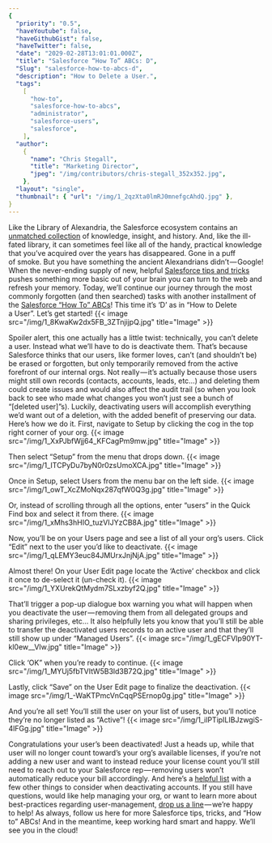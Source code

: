 ```yaml
---
{
  "priority": "0.5",
  "haveYoutube": false,
  "haveGithubGist": false,
  "haveTwitter": false,
  "date": "2029-02-28T13:01:01.000Z",
  "title": "Salesforce “How To” ABCs: D",
  "Slug": "salesforce-how-to-abcs-d",
  "description": "How to Delete a User.",
  "tags":
    [
      "how-to",
      "salesforce-how-to-abcs",
      "administrator",
      "salesforce-users",
      "salesforce",
    ],
  "author":
    {
      "name": "Chris Stegall",
      "title": "Marketing Director",
      "jpeg": "/img/contributors/chris-stegall_352x352.jpg",
    },
  "layout": "single",
  "thumbnail": { "url": "/img/1_2qzXta0lmRJ0mnefgcAhdQ.jpg" },
}
---
```


Like the Library of Alexandria, the Salesforce ecosystem contains an [unmatched collection](https://www.salesforce.com/services/learn/overview/) of knowledge, insight, and history. And, like the ill-fated library, it can sometimes feel like all of the handy, practical knowledge that you’ve acquired over the years has disappeared. Gone in a puff of smoke.
But you have something the ancient Alexandrians didn’t — Google!
When the never-ending supply of new, helpful [Salesforce tips and tricks](https://trailhead.salesforce.com/?sfdc_modal=trailhead-welcome&utm_source=sfdc&utm_medium=web-landing-page&utm_campaign=trailhead_corp&d=7010M000000NvUW) pushes something more basic out of your brain you can turn to the web and refresh your memory.
Today, we’ll continue our journey through the most commonly forgotten (and then searched) tasks with another installment of the [Salesforce “How To” ABCs](https://medium.com/tag/salesforce-how-to-abcs/latest)! This time it’s ‘D’ as in “How to Delete a User”.
Let’s get started!
{{< image src="/img/1_8KwaKw2dx5FB_3ZTnjijpQ.jpg" title="Image" >}}

Spoiler alert, this one actually has a little twist: technically, you can’t delete a user. Instead what we’ll have to do is deactivate them.
That’s because Salesforce thinks that our users, like former loves, can’t (and shouldn’t be) be erased or forgotten, but only temporarily removed from the active forefront of our internal orgs. Not really — it’s actually because those users might still own records (contacts, accounts, leads, etc…) and deleting them could create issues and would also affect the audit trail (so when you look back to see who made what changes you won’t just see a bunch of “[deleted user]”s). Luckily, deactivating users will accomplish everything we’d want out of a deletion, with the added benefit of preserving our data. Here’s how we do it.
First, navigate to Setup by clicking the cog in the top right corner of your org.
{{< image src="/img/1_XxPJbfWjj64_KFCagPm9mw.jpg" title="Image" >}}

Then select “Setup” from the menu that drops down.
{{< image src="/img/1_ITCPyDu7byN0r0zsUmoXCA.jpg" title="Image" >}}

Once in Setup, select Users from the menu bar on the left side.
{{< image src="/img/1_owT_XcZMoNqx287qfW0Q3g.jpg" title="Image" >}}

Or, instead of scrolling through all the options, enter “users” in the Quick Find box and select it from there.
{{< image src="/img/1_xMhs3hHIO_tuzVIJYzCB8A.jpg" title="Image" >}}

Now, you’ll be on your Users page and see a list of all your org’s users. Click “Edit” next to the user you’d like to deactivate.
{{< image src="/img/1_qLEMY3euc84JMUrxJnjNjA.jpg" title="Image" >}}

Almost there! On your User Edit page locate the ‘Active’ checkbox and click it once to de-select it (un-check it).
{{< image src="/img/1_YXUrekQtMydm7SLxzbyf2Q.jpg" title="Image" >}}

That’ll trigger a pop-up dialogue box warning you what will happen when you deactivate the user — removing them from all delegated groups and sharing privileges, etc… It also helpfully lets you know that you’ll still be able to transfer the deactivated users records to an active user and that they’ll still show up under “Managed Users”.
{{< image src="/img/1_gECFVIp90YT-kl0ew__VIw.jpg" title="Image" >}}

Click ‘OK” when you’re ready to continue.
{{< image src="/img/1_MYUj5fbTVItW5B3ld3B72Q.jpg" title="Image" >}}

Lastly, click “Save” on the User Edit page to finalize the deactivation.
{{< image src="/img/1_-WaKTPmcVnCqqPSErnop0g.jpg" title="Image" >}}

And you’re all set! You’ll still the user on your list of users, but you’ll notice they’re no longer listed as “Active”!
{{< image src="/img/1_ilPTipILIBJzwgiS-4lFGg.jpg" title="Image" >}}

Congratulations your user’s been deactivated!
Just a heads up, while that user will no longer count toward’s your org’s available licenses, if you’re not adding a new user and want to instead reduce your license count you’ll still need to reach out to your Salesforce rep — removing users won’t automatically reduce your bill accordingly. And here’s a [helpful list](https://help.salesforce.com/articleView?id=users_deactivate_considerations.htm&type=5) with a few other things to consider when deactivating accounts.
If you still have questions, would like help managing your org, or want to learn more about best-practices regarding user-management, [drop us a line](https://www.mkpartners.com/article/contact/contact) — we’re happy to help!
As always, follow us here for more Salesforce tips, tricks, and “How to” ABCs! And in the meantime, keep working hard smart and happy. We’ll see you in the cloud!
